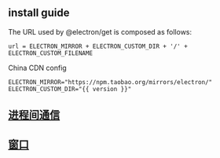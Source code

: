 ## install guide
The URL used by @electron/get is composed as follows:
```
url = ELECTRON_MIRROR + ELECTRON_CUSTOM_DIR + '/' + ELECTRON_CUSTOM_FILENAME
```

China CDN config
```
ELECTRON_MIRROR="https://npm.taobao.org/mirrors/electron/"
ELECTRON_CUSTOM_DIR="{{ version }}"
```

## [进程间通信](ipc)

## [窗口](browser_window)
